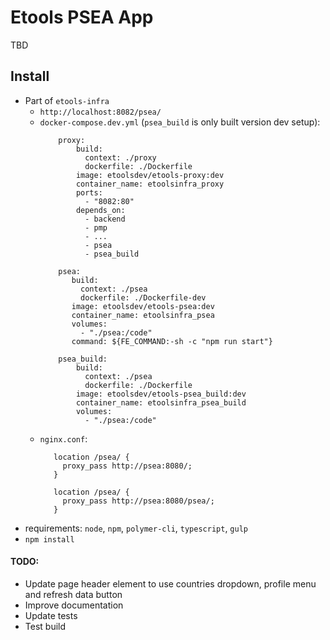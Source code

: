 # Etools PSEA App

TBD

## Install
* Part of `etools-infra`
    * `http://localhost:8082/psea/`
    * `docker-compose.dev.yml` (`psea_build` is only built version dev setup):
        ```
            proxy:
                build:
                  context: ./proxy
                  dockerfile: ./Dockerfile
                image: etoolsdev/etools-proxy:dev
                container_name: etoolsinfra_proxy
                ports:
                  - "8082:80"
                depends_on:
                  - backend
                  - pmp
                  - ...
                  - psea
                  - psea_build
        ```
        ```
            psea:
               build:
                 context: ./psea
                 dockerfile: ./Dockerfile-dev
               image: etoolsdev/etools-psea:dev
               container_name: etoolsinfra_psea
               volumes:
                 - "./psea:/code"
               command: ${FE_COMMAND:-sh -c "npm run start"}
      
            psea_build:
                build:
                  context: ./psea
                  dockerfile: ./Dockerfile
                image: etoolsdev/etools-psea_build:dev
                container_name: etoolsinfra_psea_build
                volumes:
                  - "./psea:/code"
        ```
    * `nginx.conf`:
        ```
           location /psea/ {
             proxy_pass http://psea:8080/;
           }
      
           location /psea/ {
             proxy_pass http://psea:8080/psea/;
           }
        ```
* requirements: `node`, `npm`, `polymer-cli`, `typescript`, `gulp`
* `npm install`

#### TODO: 
* Update page header element to use countries dropdown, profile menu and refresh data button
* Improve documentation
* Update tests
* Test build
